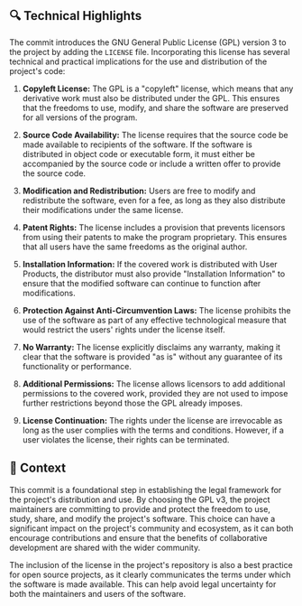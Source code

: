 ## 🔍 Technical Highlights

The commit introduces the GNU General Public License (GPL) version 3 to the project by adding the `LICENSE` file. Incorporating this license has several technical and practical implications for the use and distribution of the project's code:

1. **Copyleft License:** The GPL is a "copyleft" license, which means that any derivative work must also be distributed under the GPL. This ensures that the freedoms to use, modify, and share the software are preserved for all versions of the program.

2. **Source Code Availability:** The license requires that the source code be made available to recipients of the software. If the software is distributed in object code or executable form, it must either be accompanied by the source code or include a written offer to provide the source code.

3. **Modification and Redistribution:** Users are free to modify and redistribute the software, even for a fee, as long as they also distribute their modifications under the same license.

4. **Patent Rights:** The license includes a provision that prevents licensors from using their patents to make the program proprietary. This ensures that all users have the same freedoms as the original author.

5. **Installation Information:** If the covered work is distributed with User Products, the distributor must also provide "Installation Information" to ensure that the modified software can continue to function after modifications.

6. **Protection Against Anti-Circumvention Laws:** The license prohibits the use of the software as part of any effective technological measure that would restrict the users' rights under the license itself.

7. **No Warranty:** The license explicitly disclaims any warranty, making it clear that the software is provided "as is" without any guarantee of its functionality or performance.

8. **Additional Permissions:** The license allows licensors to add additional permissions to the covered work, provided they are not used to impose further restrictions beyond those the GPL already imposes.

9. **License Continuation:** The rights under the license are irrevocable as long as the user complies with the terms and conditions. However, if a user violates the license, their rights can be terminated.

## 📝 Context

This commit is a foundational step in establishing the legal framework for the project's distribution and use. By choosing the GPL v3, the project maintainers are committing to provide and protect the freedom to use, study, share, and modify the project's software. This choice can have a significant impact on the project's community and ecosystem, as it can both encourage contributions and ensure that the benefits of collaborative development are shared with the wider community.

The inclusion of the license in the project's repository is also a best practice for open source projects, as it clearly communicates the terms under which the software is made available. This can help avoid legal uncertainty for both the maintainers and users of the software.